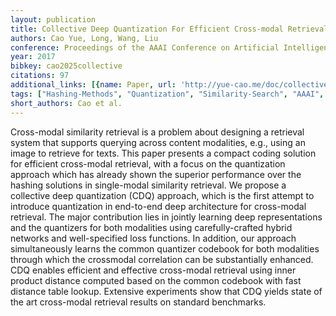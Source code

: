 ```yaml
---
layout: publication
title: Collective Deep Quantization For Efficient Cross-modal Retrieval
authors: Cao Yue, Long, Wang, Liu
conference: Proceedings of the AAAI Conference on Artificial Intelligence
year: 2017
bibkey: cao2025collective
citations: 97
additional_links: [{name: Paper, url: 'http://yue-cao.me/doc/collective-deep-quantization-aaai17.pdf'}]
tags: ["Hashing-Methods", "Quantization", "Similarity-Search", "AAAI", "Multimodal-Retrieval", "Evaluation"]
short_authors: Cao et al.
---
```

Cross-modal similarity retrieval is a problem about designing a retrieval system that supports querying across
content modalities, e.g., using an image to retrieve for
texts. This paper presents a compact coding solution for
efficient cross-modal retrieval, with a focus on the quantization approach which has already shown the superior
performance over the hashing solutions in single-modal
similarity retrieval. We propose a collective deep quantization (CDQ) approach, which is the first attempt to
introduce quantization in end-to-end deep architecture
for cross-modal retrieval. The major contribution lies in
jointly learning deep representations and the quantizers
for both modalities using carefully-crafted hybrid networks and well-specified loss functions. In addition, our
approach simultaneously learns the common quantizer
codebook for both modalities through which the crossmodal correlation can be substantially enhanced. CDQ
enables efficient and effective cross-modal retrieval using inner product distance computed based on the common codebook with fast distance table lookup. Extensive experiments show that CDQ yields state of the art
cross-modal retrieval results on standard benchmarks.